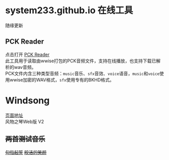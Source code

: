 # system233.github.io 在线工具

随缘更新

## PCK Reader

点击打开 [PCK Reader](https://system233.github.io/pck-reader)  
此工具用于读取由wwise打包的PCK音频文件，支持在线播放，也支持下载已解析的wav音频。  
PCK文件内含三种类型音频：`music`音乐、`sfx`音效、`voice`语音，`music`和`voice`使用wwise加密的WAV格式，`sfx`使用专有的BKHD格式。


# Windsong

[页面地址](https://system233.github.io/windsong)  
风物之琴Web版 V2
## ~~两首测试音乐~~
[~~勾指起誓~~](https://system233.github.io/windsong/gzqs.json)
[~~皎洁的笑颜~~](https://system233.github.io/windsong/sample.json)

